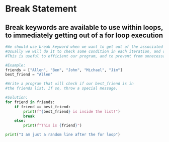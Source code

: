 # Break Statement
## Break keywords are available to use within loops, to immediately getting out of a for loop execution
```python 
#We should use break keyword when we want to get out of the associated for loop,
#Usually we will do it to check some condition in each iteration, and once we hit true, then we will use break.
#This is useful to efficient our program, and to prevent from unnecessary executions

#Example:
friends = ["Allen", "Ben", "John", "Michael", "Jim"]
best_friend = "Allen"

#Write a program that will check if our best_friend is in
#the friends list. If so, throw a special message.

#Solution:
for friend in friends:
    if friend == best_friend:
        print(f"{best_friend} is inside the list!")
        break
    else:
        print(f"This is {friend}")

print("I am just a random line after the for loop")
```